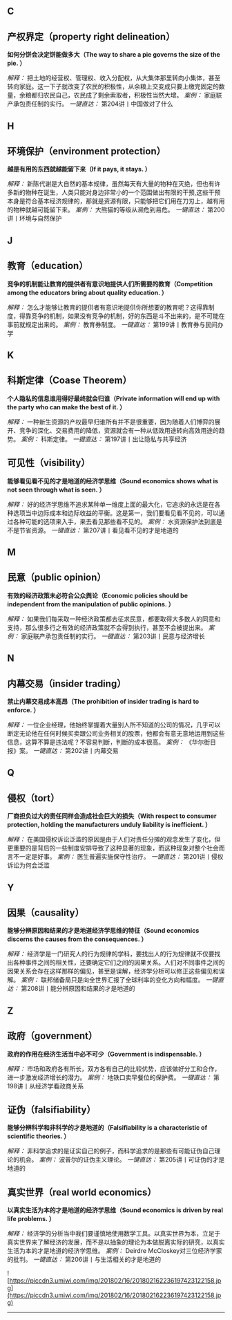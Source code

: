 ## C

## 产权界定（property right delineation）

 **如何分饼会决定饼能做多大（The way to share a pie governs the size of the pie. ）**

 *解释：* 把土地的经营权、管理权、收入分配权，从大集体那里转向小集体，甚至转向家庭。这一下子就改变了农民的积极性，从余粮上交变成只要上缴完固定的数量，余粮都归农民自己，农民成了剩余索取者，积极性当然大增。 *案例：* 家庭联产承包责任制的实行。 *一键直达：* 第204讲丨中国做对了什么

## H

## 环境保护（environment protection）

 **越是有用的东西就越能留下来（If it pays, it stays. ）**

 *解释：* 新陈代谢是大自然的基本规律，虽然每天有大量的物种在灭绝，但也有许多新的物种在诞生，人类只能对身边非常小的一个范围做出有限的干预,这些干预本身是符合基本经济规律的，那就是资源有限，只能够把它们用在刀刃上，越有用的物种就越可能留下来。 *案例：* 大熊猫的等级从濒危到易危。 *一键直达：* 第200讲丨环境与自然保护

## J

## 教育（education）

 **竞争的机制能让教育的提供者有意识地提供人们所需要的教育（Competition among the educators bring about quality education. ）**

 *解释：* 怎么才能够让教育的提供者有意识地提供你所想要的教育呢？这得靠制度，得靠竞争的机制，如果没有竞争的机制，好的东西是斗不出来的，是不可能在事前就规定出来的。 *案例：* 教育券制度。 *一键直达：* 第199讲丨教育券与民间办学

## K

## 科斯定律（Coase Theorem）

 **个人隐私的信息谁用得好最终就会归谁（Private information will end up with the party who can make the best of it. ）**

 *解释：* 一种新生资源的产权最早归谁所有并不是很重要，因为随着人们博弈的展开、竞争的深化、交易费用的降低，资源就会有一种从低效用途转向高效用途的趋势。 *案例：* 科斯定律。 *一键直达：* 第197讲丨出让隐私与共享经济

## 可见性（visibility）

 **能够看见看不见的才是地道的经济学思维（Sound economics shows what is not seen through what is seen. ）**

 *解释：* 好的经济学思维不追求某种单一维度上面的最大化，它追求的永远是在各种选项当中边际成本和边际收益的平衡。这是第一，我们要看见看不见的，可以通过各种可能的选项来入手，来去看见那些看不见的。 *案例：* 水资源保护法到底是不是节省资源。 *一键直达：* 第207讲丨看见看不见的才是地道的

## M

## 民意（public opinion）

 **有效的经济政策未必符合公众舆论（Economic policies should be independent from the manipulation of public opinions. ）**

 *解释：* 如果我们每采取一种经济政策都去征求民意，都要取得大多数人的同意和支持，那么很多行之有效的经济政策就不会得到执行，甚至不会被提出来。 *案例：* 家庭联产承包责任制的实行。 *一键直达：* 第203讲丨民意与经济增长

## N

## 内幕交易（insider trading）

 **禁止内幕交易成本高昂（The prohibition of insider trading is hard to enforce. ）**

 *解释：* 一位企业经理，他始终掌握着大量别人所不知道的公司的情况，几乎可以断定无论他在任何时候买卖跟公司业务相关的股票，他都会有意无意地运用到这些信息，这算不算是违法呢？不容易判断，判断的成本很高。 *案例：* 《华尔街日报》案。 *一键直达：* 第202讲丨内幕交易

## Q

## 侵权（tort）

 **厂商担负过大的责任同样会造成社会巨大的损失（With respect to consumer protection, holding the manufacturers unduly liability is inefficient. ）**

 *解释：* 在美国侵权诉讼泛滥的原因是由于人们对责任分摊的观念发生了变化，但更重要的是背后的一些制度安排导致了这种显著的现象，而这种现象对整个社会而言不一定是好事。 *案例：* 医生普遍实施保守性治疗。 *一键直达：* 第201讲丨侵权诉讼为何会泛滥

## Y

## 因果（causality）

 **能够分辨原因和结果的才是地道经济学思维的特征（Sound economics discerns the causes from the consequences. ）**

 *解释：* 经济学是一门研究人的行为规律的学科，要找出人的行为规律就不仅要找出各种事件之间的相关性，还要确定它们之间的因果关系。人们对不同事件之间的因果关系会存在这样那样的偏见，甚至是误解，经济学分析可以修正这些偏见和误解。 *案例：* 联邦储备局只是向全世界汇报了全球利率的变化方向和幅度。 *一键直达：* 第208讲丨能分辨原因和结果的才是地道的

## Z

## 政府（government）

 **政府的作用在经济生活当中必不可少（Government is indispensable. ）**

 *解释：* 市场和政府各有所长，双方各有自己的比较优势，应该做好分工和合作，进一步激发经济增长的潜力。 *案例：* 地铁口卖早餐位的保护费。 *一键直达：* 第198讲丨从经济学看政商关系

## 证伪（falsifiability）

 **能够分辨科学和非科学的才是地道的（Falsifiability is a characteristic of scientific theories. ）**

 *解释：* 非科学追求的是证实自己的例子，而科学追求的是那些有可能证伪自己理论的机会。 *案例：* 波普尔的证伪主义理论。 *一键直达：* 第205讲丨可证伪的才是地道的

## 真实世界（real world economics）

 **以真实生活为本的才是地道的经济学思维（Sound economics is driven by real life problems. ）**

 *解释：* 经济学的分析当中我们要谨慎地使用数学工具。以真实世界为本，立足于真实世界来了解经济的发展，而不是以抽象的理论为本做脱离实际的研究，以真实生活为本的才是地道的经济学思维。 *案例：* Deirdre McCloskey对三位经济学家的批判。 *一键直达：* 第206讲丨与生活相关的才是地道的

![https://piccdn3.umiwi.com/img/201802/16/201802162236197423122158.jpg](https://piccdn3.umiwi.com/img/201802/16/201802162236197423122158.jpg)

---
